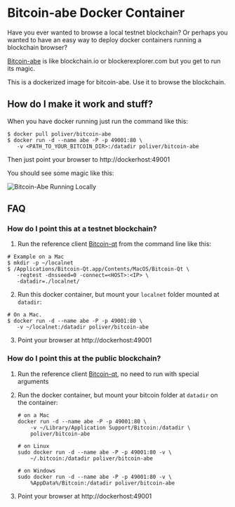 # Bitcoin-abe Docker Container

Have you ever wanted to browse a local testnet blockchain? Or perhaps you wanted to have an easy
way to deploy docker containers running a blockchain browser?

[Bitcoin-abe](http://github.com/bitcoin-abe/bitcoin-abe) is like blockchain.io or blockerexplorer.com but you get to run its magic.

This is a dockerized image for bitcoin-abe. Use it to browse the blockchain.

## How do I make it work and stuff?

When you have docker running just run the command like this:

 ```shell
$ docker pull poliver/bitcoin-abe
$ docker run -d --name abe -P -p 49001:80 \
    -v <PATH_TO_YOUR_BITCOIN_DIR>:/datadir poliver/bitcoin-abe
```

Then just point your browser to http://dockerhost:49001

You should see some magic like this:

![Bitcoin-Abe Running Locally](http://i132.photobucket.com/albums/q8/c0achmcguirk/Bitcoin-Abe_zpsmsm3gfxe.png)

## FAQ

### How do I point this at a testnet blockchain?

1. Run the reference client [Bitcoin-qt](https://bitcoin.org/en/download) from the command line like this:

 ```shell
# Example on a Mac
$ mkdir -p ~/localnet
$ /Applications/Bitcoin-Qt.app/Contents/MacOS/Bitcoin-Qt \
    -regtest -dnsseed=0 -connect=<HOST>:<IP> \
    -datadir=./localnet/
```

2. Run this docker container, but mount your `localnet` folder mounted at `datadir`:

 ```shell
# On a Mac.
$ docker run -d --name abe -P -p 49001:80 \
    -v ~/localnet:/datadir poliver/bitcoin-abe
```

3. Point your browser at http://dockerhost:49001


### How do I point this at the public blockchain?

1. Run the reference client [Bitcoin-qt](https://bitcoin.org/en/download), no need to run with special arguments

2. Run the docker container, but mount your bitcoin folder at `datadir` on the container:

    ```shell
    # on a Mac
    docker run -d --name abe -P -p 49001:80 \
        -v ~/Library/Application Support/Bitcoin:/datadir \
        poliver/bitcoin-abe

    # on Linux
    sudo docker run -d --name abe -P -p 49001:80 -v \
        ~/.bitcoin:/datadir poliver/bitcoin-abe

    # on Windows
    sudo docker run -d --name abe -P -p 49001:80 -v \
        %AppData%/Bitcoin:/datadir poliver/bitcoin-abe
    ```
 
3. Point your browser at http://dockerhost:49001
